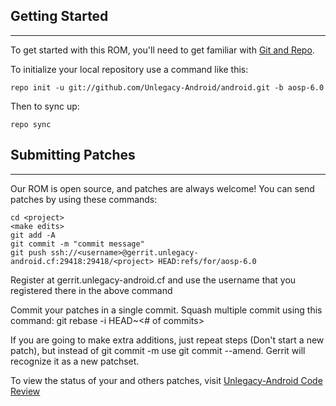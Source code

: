 ## Getting Started ##
---------------

To get started with this ROM, you'll need to get
familiar with [Git and Repo](https://source.android.com/source/using-repo.html).

To initialize your local repository use a command like this:

    repo init -u git://github.com/Unlegacy-Android/android.git -b aosp-6.0

Then to sync up:

    repo sync

## Submitting Patches ##
------------------
Our ROM is open source, and patches are always welcome!
You can send patches by using these commands:

    cd <project>
    <make edits>
    git add -A
    git commit -m "commit message"
    git push ssh://<username>@gerrit.unlegacy-android.cf:29418:29418/<project> HEAD:refs/for/aosp-6.0

Register at gerrit.unlegacy-android.cf and use the username that you registered there in the above command

Commit your patches in a single commit. Squash multiple commit using this command: git rebase -i HEAD~<# of commits>

If you are going to make extra additions, just repeat steps (Don't start a new patch), but instead of git commit -m
use git commit --amend. Gerrit will recognize it as a new patchset.

To view the status of your and others patches, visit [Unlegacy-Android Code Review](http://gerrit.unlegacy-android.cf)
